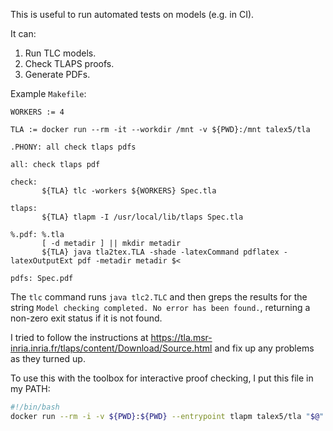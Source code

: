 This is useful to run automated tests on models (e.g. in CI).

It can:

1. Run TLC models.
2. Check TLAPS proofs.
3. Generate PDFs.

Example `Makefile`:


```
WORKERS := 4

TLA := docker run --rm -it --workdir /mnt -v ${PWD}:/mnt talex5/tla

.PHONY: all check tlaps pdfs

all: check tlaps pdf

check:
       ${TLA} tlc -workers ${WORKERS} Spec.tla

tlaps:
       ${TLA} tlapm -I /usr/local/lib/tlaps Spec.tla

%.pdf: %.tla
       [ -d metadir ] || mkdir metadir
       ${TLA} java tla2tex.TLA -shade -latexCommand pdflatex -latexOutputExt pdf -metadir metadir $<

pdfs: Spec.pdf
```

The `tlc` command runs `java tlc2.TLC` and then greps the results for the string `Model checking completed. No error has been found.`,
returning a non-zero exit status if it is not found.

I tried to follow the instructions
at https://tla.msr-inria.inria.fr/tlaps/content/Download/Source.html and fix up any problems as they turned up.

To use this with the toolbox for interactive proof checking, I put this file in my PATH:

```bash
#!/bin/bash
docker run --rm -i -v ${PWD}:${PWD} --entrypoint tlapm talex5/tla "$@"
```
